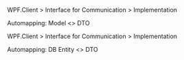 WPF.Client > Interface for Communication > Implementation

Automapping: Model <> DTO



WPF.Client > Interface for Communication > Implementation

Automapping: DB Entity <> DTO